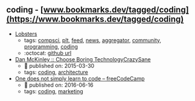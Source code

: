 coding - [www.bookmarks.dev/tagged/coding](https://www.bookmarks.dev/tagged/coding)
---
* [Lobsters](https://lobste.rs/)
    * tags: [compsci](../tagged/compsci.md), [plt](../tagged/plt.md), [feed](../tagged/feed.md), [news](../tagged/news.md), [aggregator](../tagged/aggregator.md), [community](../tagged/community.md), [programming](../tagged/programming.md), [coding](../tagged/coding.md)
    * :octocat: [github url](https://github.com/lobsters/lobsters)
* [Dan McKinley :: Choose Boring TechnologyCrazySane](http://mcfunley.com/choose-boring-technology)
    * :calendar: published on: 2015-03-30
    * tags: [coding](../tagged/coding.md), [architecture](../tagged/architecture.md)
* [One does not simply learn to code – freeCodeCamp](https://medium.freecodecamp.org/one-does-not-simply-learn-to-code-f25bacdc5b62)
    * :calendar: published on: 2016-06-16
    * tags: [coding](../tagged/coding.md), [marketing](../tagged/marketing.md)
